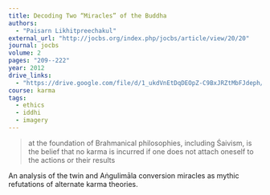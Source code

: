 ```yaml
---
title: Decoding Two “Miracles” of the Buddha
authors:
  - "Paisarn Likhitpreechakul"
external_url: "http://jocbs.org/index.php/jocbs/article/view/20/20"
journal: jocbs
volume: 2
pages: "209--222"
year: 2012
drive_links:
  - "https://drive.google.com/file/d/1_ukdVnEtDqDEOpZ-C9BxJRZtMbFJdeph/view?usp=drivesdk"
course: karma
tags:
  - ethics
  - iddhi
  - imagery
---
```


> at the foundation of Brahmanical philosophies, including Śaivism, is the belief that no karma is incurred if one does not attach oneself to the actions or their results

An analysis of the twin and Aṅgulimāla conversion miracles as mythic refutations of alternate karma theories.
